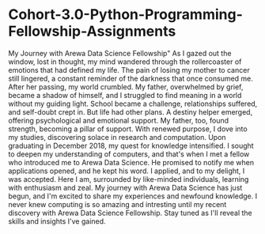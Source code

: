 # Cohort-3.0-Python-Programming-Fellowship-Assignments
My Journey with Arewa Data Science Fellowship"
As I gazed out the window, lost in thought, my mind wandered through the rollercoaster of emotions that had defined my life. The pain of losing my mother to cancer still lingered, a constant reminder of the darkness that once consumed me.
After her passing, my world crumbled. My father, overwhelmed by grief, became a shadow of himself, and I struggled to find meaning in a world without my guiding light. School became a challenge, relationships suffered, and self-doubt crept in.
But life had other plans.
A destiny helper emerged, offering psychological and emotional support. My father, too, found strength, becoming a pillar of support. With renewed purpose, I dove into my studies, discovering solace in research and computation.
Upon graduating in December 2018, my quest for knowledge intensified. I sought to deepen my understanding of computers, and that's when I met a fellow who introduced me to Arewa Data Science.
He promised to notify me when applications opened, and he kept his word. I applied, and to my delight, I was accepted.
Here I am, surrounded by like-minded individuals, learning with enthusiasm and zeal. My journey with Arewa Data Science has just begun, and I'm excited to share my experiences and newfound knowledge.
I never knew computing is so amazing and intresting until my recent discovery with Arewa Data Science Fellowship.
Stay tuned as I'll reveal the skills and insights I've gained.
